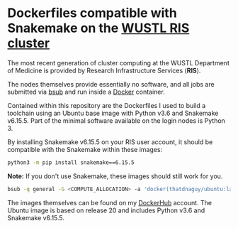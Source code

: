 # Dockerfiles compatible with Snakemake on the [WUSTL RIS cluster](https://ris.wustl.edu/services/compute/)

The most recent generation of cluster computing at the WUSTL Department of Medicine is provided by Research Infrastructure Services (**RIS**).

The nodes themselves provide essentially no software, and all jobs are submitted via [bsub](https://www.ibm.com/docs/en/spectrum-lsf/10.1.0?topic=reference-bsub) and run inside a [Docker](https://www.docker.com/) container.

Contained within this repository are the Dockerfiles I used to build a toolchain using an Ubuntu base image with Python v3.6 and Snakemake v6.15.5. Part of the minimal software available on the login nodes is Python 3.

By installing Snakemake v6.15.5 on your RIS user account, it should be compatible with the Snakemake within these images:

```bash
python3 -m pip install snakemake==6.15.5
```
**Note:** If you don't use Snakemake, these images should still work for you.

```bash
bsub -q general -G <COMPUTE_ALLOCATION> -a 'docker(thatdnaguy/ubuntu:latest)' CMD
```

The images themselves can be found on my [DockerHub](https://hub.docker.com/u/thatdnaguy) account. The Ubuntu image is based on release 20 and includes Python v3.6 and Snakemake v6.15.5.
